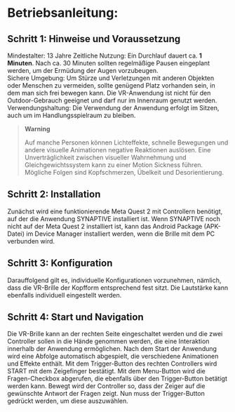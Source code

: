 # Betriebsanleitung:

## Schritt 1: Hinweise und Voraussetzung 
Mindestalter: 13 Jahre
Zeitliche Nutzung: Ein Durchlauf dauert ca. **1 Minuten**. Nach ca. 30 Minuten sollten regelmäßige Pausen eingeplant werden, um der Ermüdung der Augen vorzubeugen.  
Sichere Umgebung: Um Stürze und Verletzungen mit anderen Objekten oder Menschen zu vermeiden, sollte genügend Platz vorhanden sein, in dem man sich frei bewegen kann. Die VR-Anwendung ist nicht für den Outdoor-Gebrauch geeignet und darf nur im Innenraum genutzt werden. 
Verwendungshaltung: Die Verwendung der Anwendung erfolgt im Sitzen, auch um im Handlungsspielraum zu bleiben.   

> **Warning**
> 
> Auf manche Personen können Lichteffekte, schnelle Bewegungen und andere visuelle Animationen negative Reaktionen auslösen. Eine Unverträglichkeit zwischen visueller Wahrnehmung und Gleichgewichtssystem kann zu einer Motion Sickness führen. Mögliche Folgen sind Kopfschmerzen, Übelkeit und Desorientierung. 

## Schritt 2: Installation 
Zunächst wird eine funktionierende Meta Quest 2 mit Controllern benötigt, auf der die Anwendung SYNAPTIVE installiert ist. 
Wenn SYNAPTIVE noch nicht auf der Meta Quest 2 installiert ist, kann das Android Package (APK-Datei) im Device Manager installiert werden,  wenn die Brille mit dem PC verbunden wird.

## Schritt 3: Konfiguration  
Darauffolgend gilt es, individuelle Konfigurationen vorzunehmen, nämlich, dass die VR-Brille der Kopfform entsprechend fest sitzt. Die Lautstärke kann ebenfalls individuell eingestellt werden. 

## Schritt 4: Start und Navigation 

Die VR-Brille kann an der rechten Seite eingeschaltet werden und die zwei Controller sollen in die Hände genommen werden, die eine Interaktion innerhalb der Anwendung ermöglichen. Nach dem Start der Anwendung wird eine Abfolge automatisch abgespielt, die verschiedene Animationen und Effekte enthält. 
Mit dem Trigger-Button des rechten Controllers wird START mit dem Zeigefinger bestätigt. 
Mit dem Menu-Button wird die Fragen-Checkbox abgerufen, die ebenfalls über den Trigger-Button betätigt werden kann. Bewegt wird der Controller so, dass der Zeiger auf die gewünschte Antwort der Fragen zeigt. Nun muss der Trigger-Button gedrückt werden, um diese auszuwählen. 
